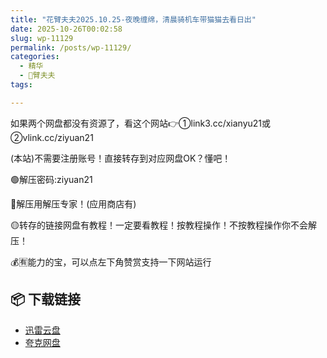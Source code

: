 ```yaml
---
title: "花臂夫夫2025.10.25-夜晚缠绵，清晨骑机车带猫猫去看日出"
date: 2025-10-26T00:02:58
slug: wp-11129
permalink: /posts/wp-11129/
categories:
  - 精华
  - 🌸臂夫夫
tags:

---
```


如果两个网盘都没有资源了，看这个网站👉①link3.cc/xianyu21或②vlink.cc/ziyuan21

(本站)不需要注册账号！直接转存到对应网盘OK？懂吧！

🟢解压密码:ziyuan21

🔵解压用解压专家！(应用商店有)

🟡转存的链接网盘有教程！一定要看教程！按教程操作！不按教程操作你不会解压！

💰🈶能力的宝，可以点左下角赞赏支持一下网站运行

## 📦 下载链接
- [迅雷云盘](https://blziyuan21.com/pay-download/11129?key=1d3770211d&down_id=0)
- [夸克网盘](https://blziyuan21.com/pay-download/11129?key=1d3770211d&down_id=1)


